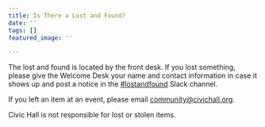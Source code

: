 ```yaml
---
title: Is There a Lost and Found?
date: ''
tags: []
featured_image: ''

---
```

The lost and found is located by the front desk. If you lost something, please give the Welcome Desk your name and contact information in case it shows up and post a notice in the [#lostandfound](https://civichallmembers.slack.com/messages/lostandfound/) Slack channel.

If you left an item at an event, please email [community@civichall.org](mailto:community@civichall.org "community@civichall.org").

Civic Hall is not responsible for lost or stolen items.